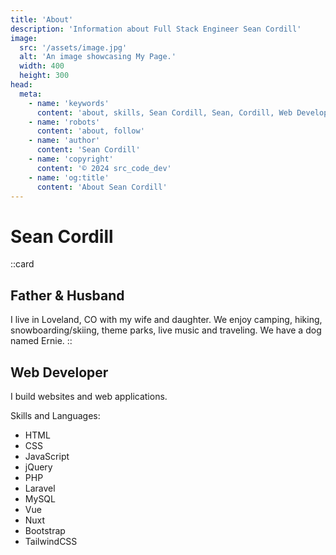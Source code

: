 ```yaml
---
title: 'About'
description: 'Information about Full Stack Engineer Sean Cordill'
image:
  src: '/assets/image.jpg'
  alt: 'An image showcasing My Page.'
  width: 400
  height: 300
head:
  meta:
    - name: 'keywords'
      content: 'about, skills, Sean Cordill, Sean, Cordill, Web Developer, Full Stack Engineer'
    - name: 'robots'
      content: 'about, follow'
    - name: 'author'
      content: 'Sean Cordill'
    - name: 'copyright'
      content: '© 2024 src_code_dev'
    - name: 'og:title'
      content: 'About Sean Cordill'
---
```


# Sean Cordill

::card
## Father & Husband

I live in Loveland, CO with my wife and daughter.  We enjoy camping, hiking, snowboarding/skiing, theme parks, live music and traveling.  We have a dog named Ernie.
::

## Web Developer

I build websites and web applications.

Skills and Languages:
 - HTML
 - CSS
 - JavaScript
 - jQuery
 - PHP
 - Laravel
 - MySQL
 - Vue
 - Nuxt
 - Bootstrap
 - TailwindCSS
